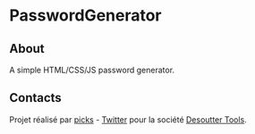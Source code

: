 PasswordGenerator
=================

About
-------------------------

A simple HTML/CSS/JS password generator.


Contacts
-------------------------

Projet réalisé par [picks](https://github.com/picks44) - [Twitter](https://twitter.com/VinzGhislain) pour la société [Desoutter Tools](http://www.desouttertools.com).
